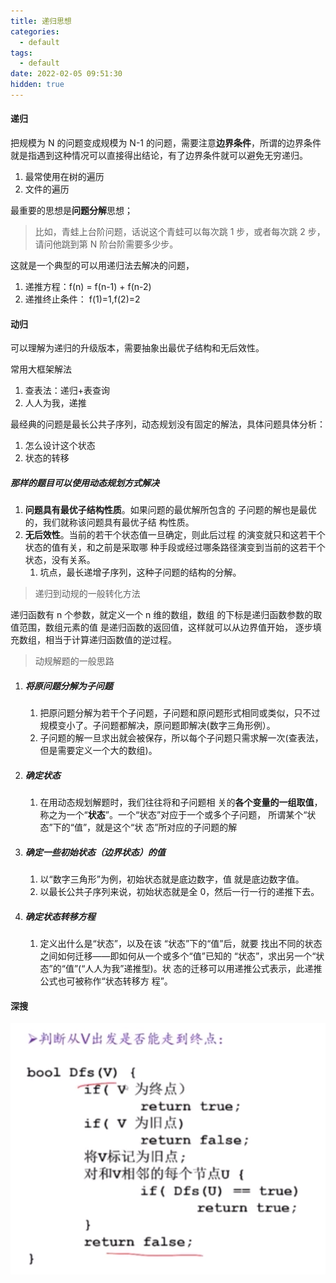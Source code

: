 ```yaml
---
title: 递归思想
categories:
  - default
tags:
  - default
date: 2022-02-05 09:51:30
hidden: true
---
```


#### 递归

把规模为 N 的问题变成规模为 N-1 的问题，需要注意**边界条件**，所谓的边界条件就是指遇到这种情况可以直接得出结论，有了边界条件就可以避免无穷递归。

1. 最常使用在树的遍历
2. 文件的遍历

最重要的思想是**问题分解**思想；

> 比如，青蛙上台阶问题，话说这个青蛙可以每次跳 1 步，或者每次跳 2 步，请问他跳到第 N 阶台阶需要多少步。

这就是一个典型的可以用递归法去解决的问题，

1. 递推方程：f(n) = f(n-1) + f(n-2)
2. 递推终止条件： f(1)=1,f(2)=2

#### 动归

可以理解为递归的升级版本，需要抽象出最优子结构和无后效性。

常用大框架解法

1. 查表法：递归+表查询
2. 人人为我，递推

最经典的问题是最长公共子序列，动态规划没有固定的解法，具体问题具体分析：

1. 怎么设计这个状态
2. 状态的转移

##### 那样的题目可以使用动态规划方式解决

1. **问题具有最优子结构性质**。如果问题的最优解所包含的 子问题的解也是最优的，我们就称该问题具有最优子结 构性质。
2. **无后效性**。当前的若干个状态值一旦确定，则此后过程 的演变就只和这若干个状态的值有关，和之前是采取哪 种手段或经过哪条路径演变到当前的这若干个状态，没有关系。
   1. 坑点，最长递增子序列，这种子问题的结构的分解。

> 递归到动规的一般转化方法

递归函数有 n 个参数，就定义一个 n 维的数组，数组 的下标是递归函数参数的取值范围，数组元素的值 是递归函数的返回值，这样就可以从边界值开始， 逐步填充数组，相当于计算递归函数值的逆过程。

> 动规解题的一般思路

1. ##### 将原问题分解为子问题

   1. 把原问题分解为若干个子问题，子问题和原问题形式相同或类似，只不过规模变小了。子问题都解决，原问题即解决(数字三角形例）。
   2. 子问题的解一旦求出就会被保存，所以每个子问题只需求解一次(查表法，但是需要定义一个大的数组)。

2. ##### 确定状态

   1. 在用动态规划解题时，我们往往将和子问题相 关的**各个变量的一组取值**，称之为一个“**状态**”。一个“状态”对应于一个或多个子问题， 所谓某个“状态”下的“值”，就是这个“状 态”所对应的子问题的解

3. ##### 确定一些初始状态（边界状态）的值

   1. 以“数字三角形”为例，初始状态就是底边数字，值 就是底边数字值。
   2. 以最长公共子序列来说，初始状态就是全 0，然后一行一行的递推下去。

4. ##### 确定状态转移方程

   1. 定义出什么是“状态”，以及在该 “状态”下的“值”后，就要 找出不同的状态之间如何迁移――即如何从一个或多个“值”已知的 “状态”，求出另一个“状态”的“值”(“人人为我”递推型)。状 态的迁移可以用递推公式表示，此递推公式也可被称作“状态转移方 程”。

#### 深搜

![image-20220206192348508](递归思想/image-20220206192348508.png)
